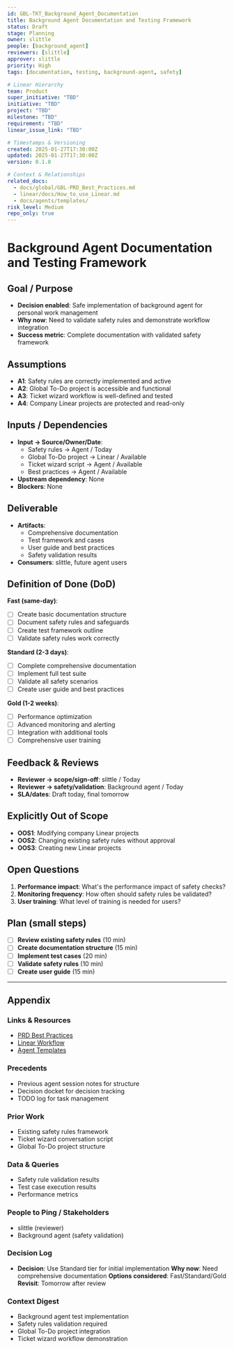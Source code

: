 ```yaml
---
id: GBL-TKT_Background_Agent_Documentation
title: Background Agent Documentation and Testing Framework
status: Draft
stage: Planning
owner: slittle
people: [background_agent]
reviewers: [slittle]
approver: slittle
priority: High
tags: [documentation, testing, background-agent, safety]

# Linear Hierarchy
team: Product
super_initiative: "TBD"
initiative: "TBD"
project: "TBD"
milestone: "TBD"
requirement: "TBD"
linear_issue_link: "TBD"

# Timestamps & Versioning
created: 2025-01-27T17:30:00Z
updated: 2025-01-27T17:30:00Z
version: 0.1.0

# Context & Relationships
related_docs:
  - docs/global/GBL-PRD_Best_Practices.md
  - linear/docs/How_to_use_Linear.md
  - docs/agents/templates/
risk_level: Medium
repo_only: true
---
```


# Background Agent Documentation and Testing Framework

## Goal / Purpose

- **Decision enabled**: Safe implementation of background agent for personal work management
- **Why now**: Need to validate safety rules and demonstrate workflow integration
- **Success metric**: Complete documentation with validated safety framework

## Assumptions

- **A1**: Safety rules are correctly implemented and active
- **A2**: Global To-Do project is accessible and functional
- **A3**: Ticket wizard workflow is well-defined and tested
- **A4**: Company Linear projects are protected and read-only

## Inputs / Dependencies

- **Input → Source/Owner/Date**:
  - Safety rules → Agent / Today
  - Global To-Do project → Linear / Available
  - Ticket wizard script → Agent / Available
  - Best practices → Agent / Available
- **Upstream dependency**: None
- **Blockers**: None

## Deliverable

- **Artifacts**:
  - Comprehensive documentation
  - Test framework and cases
  - User guide and best practices
  - Safety validation results
- **Consumers**: slittle, future agent users

## Definition of Done (DoD)

**Fast (same-day)**:

- [ ] Create basic documentation structure
- [ ] Document safety rules and safeguards
- [ ] Create test framework outline
- [ ] Validate safety rules work correctly

**Standard (2-3 days)**:

- [ ] Complete comprehensive documentation
- [ ] Implement full test suite
- [ ] Validate all safety scenarios
- [ ] Create user guide and best practices

**Gold (1-2 weeks)**:

- [ ] Performance optimization
- [ ] Advanced monitoring and alerting
- [ ] Integration with additional tools
- [ ] Comprehensive user training

## Feedback & Reviews

- **Reviewer → scope/sign-off**: slittle / Today
- **Reviewer → safety/validation**: Background agent / Today
- **SLA/dates**: Draft today, final tomorrow

## Explicitly Out of Scope

- **OOS1**: Modifying company Linear projects
- **OOS2**: Changing existing safety rules without approval
- **OOS3**: Creating new Linear projects

## Open Questions

1. **Performance impact**: What's the performance impact of safety checks?
2. **Monitoring frequency**: How often should safety rules be validated?
3. **User training**: What level of training is needed for users?

## Plan (small steps)

- [ ] **Review existing safety rules** (10 min)
- [ ] **Create documentation structure** (15 min)
- [ ] **Implement test cases** (20 min)
- [ ] **Validate safety rules** (10 min)
- [ ] **Create user guide** (15 min)

---

## Appendix

### Links & Resources

- [PRD Best Practices](/workspace/docs/global/GBL-PRD_Best_Practices.md)
- [Linear Workflow](/workspace/linear/docs/How_to_use_Linear.md)
- [Agent Templates](/workspace/docs/agents/templates/)

### Precedents

- Previous agent session notes for structure
- Decision docket for decision tracking
- TODO log for task management

### Prior Work

- Existing safety rules framework
- Ticket wizard conversation script
- Global To-Do project structure

### Data & Queries

- Safety rule validation results
- Test case execution results
- Performance metrics

### People to Ping / Stakeholders

- slittle (reviewer)
- Background agent (safety validation)

### Decision Log

- **Decision**: Use Standard tier for initial implementation **Why now**: Need comprehensive documentation **Options considered**: Fast/Standard/Gold **Revisit**: Tomorrow after review

### Context Digest

- Background agent test implementation
- Safety rules validation required
- Global To-Do project integration
- Ticket wizard workflow demonstration
